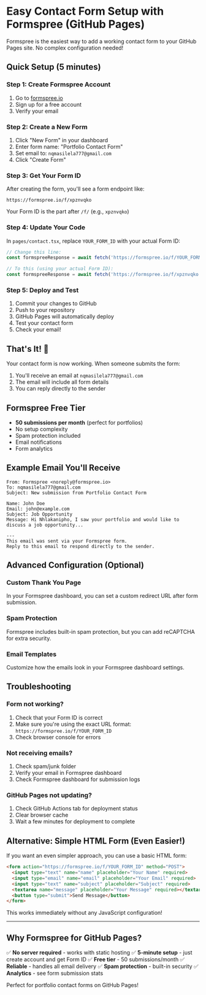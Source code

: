 # Easy Contact Form Setup with Formspree (GitHub Pages)

Formspree is the easiest way to add a working contact form to your GitHub Pages site. No complex configuration needed!

## Quick Setup (5 minutes)

### Step 1: Create Formspree Account
1. Go to [formspree.io](https://formspree.io)
2. Sign up for a free account
3. Verify your email

### Step 2: Create a New Form
1. Click "New Form" in your dashboard
2. Enter form name: "Portfolio Contact Form"
3. Set email to: `nqmasilela777@gmail.com`
4. Click "Create Form"

### Step 3: Get Your Form ID
After creating the form, you'll see a form endpoint like:
```
https://formspree.io/f/xpznvqko
```
Your Form ID is the part after `/f/` (e.g., `xpznvqko`)

### Step 4: Update Your Code
In `pages/contact.tsx`, replace `YOUR_FORM_ID` with your actual Form ID:

```typescript
// Change this line:
const formspreeResponse = await fetch('https://formspree.io/f/YOUR_FORM_ID', {

// To this (using your actual Form ID):
const formspreeResponse = await fetch('https://formspree.io/f/xpznvqko', {
```

### Step 5: Deploy and Test
1. Commit your changes to GitHub
2. Push to your repository
3. GitHub Pages will automatically deploy
4. Test your contact form
5. Check your email!

## That's It! 🎉

Your contact form is now working. When someone submits the form:
1. You'll receive an email at `nqmasilela777@gmail.com`
2. The email will include all form details
3. You can reply directly to the sender

## Formspree Free Tier
- **50 submissions per month** (perfect for portfolios)
- No setup complexity
- Spam protection included
- Email notifications
- Form analytics

## Example Email You'll Receive

```
From: Formspree <noreply@formspree.io>
To: nqmasilela777@gmail.com
Subject: New submission from Portfolio Contact Form

Name: John Doe
Email: john@example.com
Subject: Job Opportunity
Message: Hi Nhlakanipho, I saw your portfolio and would like to discuss a job opportunity...

---
This email was sent via your Formspree form.
Reply to this email to respond directly to the sender.
```

## Advanced Configuration (Optional)

### Custom Thank You Page
In your Formspree dashboard, you can set a custom redirect URL after form submission.

### Spam Protection
Formspree includes built-in spam protection, but you can add reCAPTCHA for extra security.

### Email Templates
Customize how the emails look in your Formspree dashboard settings.

## Troubleshooting

### Form not working?
1. Check that your Form ID is correct
2. Make sure you're using the exact URL format: `https://formspree.io/f/YOUR_FORM_ID`
3. Check browser console for errors

### Not receiving emails?
1. Check spam/junk folder
2. Verify your email in Formspree dashboard
3. Check Formspree dashboard for submission logs

### GitHub Pages not updating?
1. Check GitHub Actions tab for deployment status
2. Clear browser cache
3. Wait a few minutes for deployment to complete

## Alternative: Simple HTML Form (Even Easier!)

If you want an even simpler approach, you can use a basic HTML form:

```html
<form action="https://formspree.io/f/YOUR_FORM_ID" method="POST">
  <input type="text" name="name" placeholder="Your Name" required>
  <input type="email" name="email" placeholder="Your Email" required>
  <input type="text" name="subject" placeholder="Subject" required>
  <textarea name="message" placeholder="Your Message" required></textarea>
  <button type="submit">Send Message</button>
</form>
```

This works immediately without any JavaScript configuration!

---

## Why Formspree for GitHub Pages?

✅ **No server required** - works with static hosting
✅ **5-minute setup** - just create account and get Form ID
✅ **Free tier** - 50 submissions/month
✅ **Reliable** - handles all email delivery
✅ **Spam protection** - built-in security
✅ **Analytics** - see form submission stats

Perfect for portfolio contact forms on GitHub Pages!
